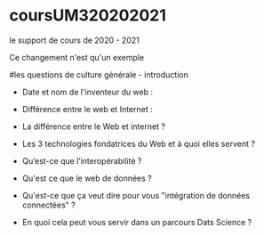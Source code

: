 # coursUM320202021
le support de cours de 2020 - 2021

Ce changement n'est qu'un exemple

#les questions de culture générale - introduction

* Date et nom de l'inventeur du web :

* Différence entre le web et Internet :

* La différence entre le Web et internet ?

* Les 3 technologies fondatrices du Web et à quoi elles servent ?

* Qu’est-ce que l’interopérabilité ?

* Qu'est ce que le web de données ?

* Qu'est-ce que ça veut dire pour vous "intégration de données connectées" ?

* En quoi cela peut vous servir dans un parcours Dats Science ?

